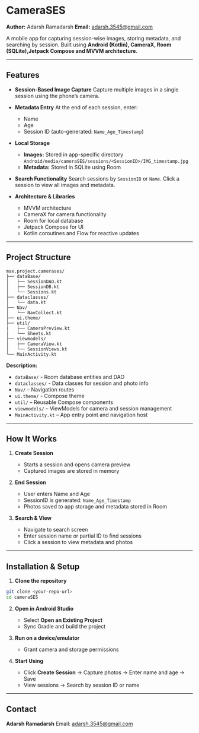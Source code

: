 # CameraSES

**Author:** Adarsh Ramadarsh
**Email:** [adarsh.3545@gmail.com](mailto:adarsh.3545@gmail.com)

A mobile app for capturing session-wise images, storing metadata, and searching by session. Built using **Android (Kotlin), CameraX, Room (SQLite),Jetpack Compose and MVVM architecture**.

---

## Features

* **Session-Based Image Capture**
  Capture multiple images in a single session using the phone’s camera.

* **Metadata Entry**
  At the end of each session, enter:

  * Name
  * Age
  * Session ID (auto-generated: `Name_Age_Timestamp`)

* **Local Storage**

  * **Images:** Stored in app-specific directory
    `Android/media/cameraSES/sessions/<SessionID>/IMG_timestamp.jpg`
  * **Metadata:** Stored in SQLite using Room

* **Search Functionality**
  Search sessions by `SessionID` or `Name`. Click a session to view all images and metadata.

* **Architecture & Libraries**

  * MVVM architecture
  * CameraX for camera functionality
  * Room for local database
  * Jetpack Compose for UI
  * Kotlin coroutines and Flow for reactive updates

---

## Project Structure

```
max.project.camerases/
├── dataBase/
│   ├── SessionDAO.kt
│   ├── SessionDB.kt
│   └── Sessions.kt
├── dataclasses/
│   └── data.kt
├── Nav/
│   └── NavCollect.kt
├── ui.theme/
├── util/
|   ├── CameraPreview.kt
|   └── Sheets.kt
├── viewmodels/
│   ├── CameraView.kt
│   └── SessionViews.kt
└── MainActivity.kt
```

**Description:**

* `dataBase/` - Room database entities and DAO
* `dataclasses/` - Data classes for session and photo info
* `Nav/` – Navigation routes
* `ui.theme/` - Compose theme
* `util/` – Reusable Compose components
* `viewmodels/` – ViewModels for camera and session management
* `MainActivity.kt` – App entry point and navigation host

---

## How It Works

1. **Create Session**

   * Starts a session and opens camera preview
   * Captured images are stored in memory

2. **End Session**

   * User enters Name and Age
   * SessionID is generated: `Name_Age_Timestamp`
   * Photos saved to app storage and metadata stored in Room

3. **Search & View**

   * Navigate to search screen
   * Enter session name or partial ID to find sessions
   * Click a session to view metadata and photos

---

## Installation & Setup

1. **Clone the repository**

```bash
git clone <your-repo-url>
cd cameraSES
```

2. **Open in Android Studio**

   * Select **Open an Existing Project**
   * Sync Gradle and build the project

3. **Run on a device/emulator**

   * Grant camera and storage permissions

4. **Start Using**

   * Click **Create Session** → Capture photos → Enter name and age → Save
   * View sessions → Search by session ID or name

---

## Contact

**Adarsh Ramadarsh**
Email: [adarsh.3545@gmail.com](mailto:adarsh.3545@gmail.com)
